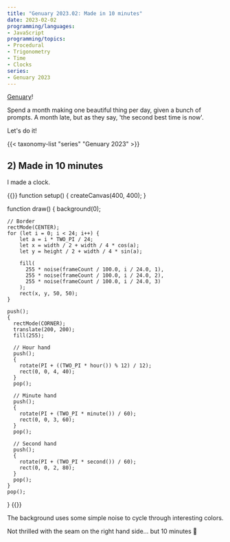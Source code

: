 ```yaml
---
title: "Genuary 2023.02: Made in 10 minutes"
date: 2023-02-02
programming/languages:
- JavaScript
programming/topics:
- Procedural
- Trigonometry
- Time
- Clocks
series:
- Genuary 2023
---
```

[Genuary](https://genuary.art/)! 

Spend a month making one beautiful thing per day, given a bunch of prompts. A month late, but as they say, 'the second best time is now'.  

Let's do it!

{{< taxonomy-list "series" "Genuary 2023" >}}

## 2) Made in 10 minutes

<!--more-->

I made a clock.

{{<p5js width="400" height="420">}}
function setup() {
    createCanvas(400, 400);
}

function draw() {
    background(0);

    // Border
    rectMode(CENTER);
    for (let i = 0; i < 24; i++) {
        let a = i * TWO_PI / 24;
        let x = width / 2 + width / 4 * cos(a);
        let y = height / 2 + width / 4 * sin(a);

        fill(
          255 * noise(frameCount / 100.0, i / 24.0, 1),
          255 * noise(frameCount / 100.0, i / 24.0, 2),
          255 * noise(frameCount / 100.0, i / 24.0, 3)
        );
        rect(x, y, 50, 50);
    } 

    push();
    {
      rectMode(CORNER);
      translate(200, 200);
      fill(255);

      // Hour hand
      push();
      {
        rotate(PI + ((TWO_PI * hour()) % 12) / 12);
        rect(0, 0, 4, 40);
      }
      pop();

      // Minute hand
      push();
      {
        rotate(PI + (TWO_PI * minute()) / 60);
        rect(0, 0, 3, 60);
      }
      pop();

      // Second hand
      push();
      {
        rotate(PI + (TWO_PI * second()) / 60);
        rect(0, 0, 2, 80);
      }
      pop();
    }
    pop();
}
{{</p5js>}}

The background uses some simple noise to cycle through interesting colors. 

Not thrilled with the seam on the right hand side... but 10 minutes :shrug:

